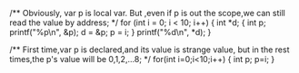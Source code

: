 /**
Obviously, var p is local var.
But ,even if p is out the scope,we can still read the value by address;
*/
for (int i = 0; i < 10; i++)
{
	int *d;
	{
		int p;
		printf("%p\n", &p);
		d = &p;
		p = i;
	}
	printf("%d\n", *d);
}

/**
First time,var p is declared,and its value is strange value,
but in the rest times,the p's value will be 0,1,2,...8;
*/
for(int i=0;i<10;i++)
{
	int p;
	p=i;
}
